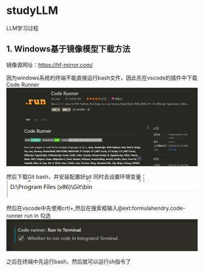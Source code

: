 # studyLLM
LLM学习过程


## 1. Windows基于镜像模型下载方法
镜像源网址：https://hf-mirror.com/

因为windows系统的终端不能直接运行bash文件，因此先在vscode的插件中下载Code Runner
![alt text](source\readmesource\image.png)

然后下载Git bash，并安装配置好git
同时去设置环境变量：
![alt text](source\readmesource\image-1.png)

然后在vscode中先使用crtl+,然后在搜索框输入@ext:formulahendry.code-runner run in
勾选
![alt text](source\readmesource\image-2.png)

之后在终端中先运行bash，然后就可以运行sh指令了